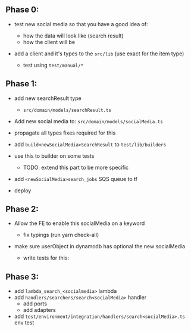 ## Phase 0:

- test new social media so that you have a good idea of:

  - how the data will look like (search result)
  - how the client will be

- add a client and it's types to the `src/lib` (use exact for the item type)
  - test using `test/manual/*`

## Phase 1:

- add new searchResult type

  - `src/domain/models/searchResult.ts`

- Add new social media to: `src/domain/models/socialMedia.ts`
- propagate all types fixes required for this

- add `build<newSocialMedia>SearchResult` to `test/lib/builders`
- use this to builder on some tests

  - TODO: extend this part to be more specific

- add `<newSocialMedia>search_jobs` SQS queue to tf

- deploy

## Phase 2:

- Allow the FE to enable this socialMedia on a keyword

  - fix typings (run yarn check-all)

- make sure userObject in dynamodb has optional the new socialMedia
  - write tests for this:

## Phase 3:

- add `lambda_search_<socialmedia>` lambda
- add `handlers/searchers/search<socialMedia>` handler
  - add ports
  - add adapters
- add `test/environment/integration/handlers/search<socialMedia>.ts` env test
